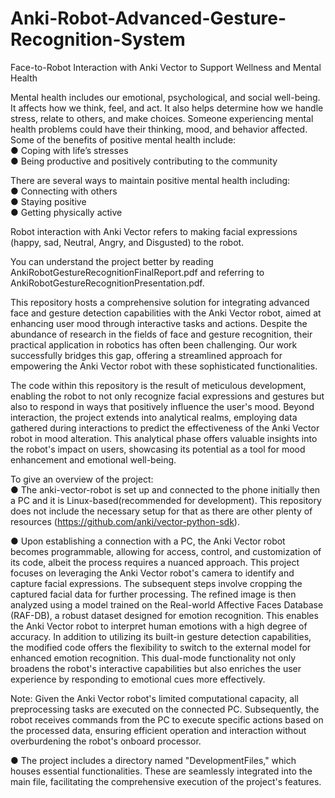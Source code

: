 # Anki-Robot-Advanced-Gesture-Recognition-System<br>
Face-to-Robot Interaction with Anki Vector to Support Wellness and Mental Health<br>

Mental health includes our emotional, psychological, and social well-being. It affects how we think, feel, and act. It also helps determine how we handle stress, relate to others, and make choices. Someone experiencing mental health problems could have their thinking, mood, and behavior affected. Some of the benefits of positive mental health include:<br>
● Coping with life’s stresses<br>
● Being productive and positively contributing to the community<be>

There are several ways to maintain positive mental health including:<br>
● Connecting with others<br>
● Staying positive<br>
● Getting physically active<be>

Robot interaction with Anki Vector refers to making facial expressions (happy, sad, Neutral, Angry, and Disgusted) to the robot.<br>

You can understand the project better by reading AnkiRobotGestureRecognitionFinalReport.pdf and referring to AnkiRobotGestureRecognitionPresentation.pdf.<br>


This repository hosts a comprehensive solution for integrating advanced face and gesture detection capabilities with the Anki Vector robot, aimed at enhancing user mood through interactive tasks and actions. Despite the abundance of research in the fields of face and gesture recognition, their practical application in robotics has often been challenging. Our work successfully bridges this gap, offering a streamlined approach for empowering the Anki Vector robot with these sophisticated functionalities.<br>

The code within this repository is the result of meticulous development, enabling the robot to not only recognize facial expressions and gestures but also to respond in ways that positively influence the user's mood. Beyond interaction, the project extends into analytical realms, employing data gathered during interactions to predict the effectiveness of the Anki Vector robot in mood alteration. This analytical phase offers valuable insights into the robot's impact on users, showcasing its potential as a tool for mood enhancement and emotional well-being.<br>

To give an overview of the project:<br>
● The anki-vector-robot is set up and connected to the phone initially then a PC and it is Linux-based(recommended for development). This repository does not include the necessary setup for that as there are other plenty of resources (https://github.com/anki/vector-python-sdk).<br>

● Upon establishing a connection with a PC, the Anki Vector robot becomes programmable, allowing for access, control, and customization of its code, albeit the process requires a nuanced approach. This project focuses on leveraging the Anki Vector robot's camera to identify and capture facial expressions. The subsequent steps involve cropping the captured facial data for further processing. The refined image is then analyzed using a model trained on the Real-world Affective Faces Database (RAF-DB), a robust dataset designed for emotion recognition. This enables the Anki Vector robot to interpret human emotions with a high degree of accuracy. In addition to utilizing its built-in gesture detection capabilities, the modified code offers the flexibility to switch to the external model for enhanced emotion recognition. This dual-mode functionality not only broadens the robot's interactive capabilities but also enriches the user experience by responding to emotional cues more effectively.<be>

Note: Given the Anki Vector robot's limited computational capacity, all preprocessing tasks are executed on the connected PC. Subsequently, the robot receives commands from the PC to execute specific actions based on the processed data, ensuring efficient operation and interaction without overburdening the robot's onboard processor.<br>

● The project includes a directory named "DevelopmentFiles," which houses essential functionalities. These are seamlessly integrated into the main file, facilitating the comprehensive execution of the project's features.<be>






